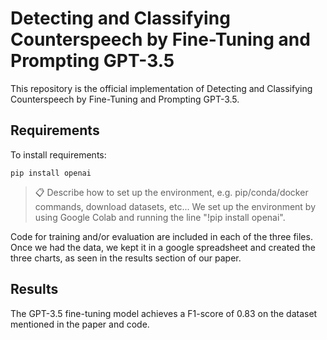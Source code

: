 # Detecting and Classifying Counterspeech by Fine-Tuning and Prompting GPT-3.5

This repository is the official implementation of Detecting and Classifying Counterspeech by Fine-Tuning and Prompting GPT-3.5. 

## Requirements

To install requirements:

```setup
pip install openai
```

>📋  Describe how to set up the environment, e.g. pip/conda/docker commands, download datasets, etc...
We set up the environment by using Google Colab and running the line "!pip install openai".

Code for training and/or evaluation are included in each of the three files.
Once we had the data, we kept it in a google spreadsheet and created the three charts, as seen in the results section of our paper.

## Results

The GPT-3.5 fine-tuning model achieves a F1-score of 0.83 on the dataset mentioned in the paper and code.
